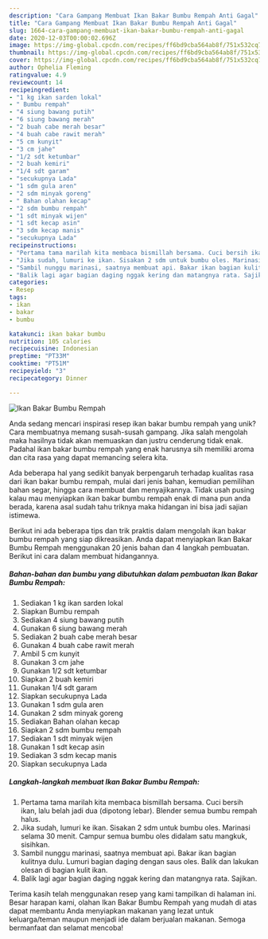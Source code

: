 ```yaml
---
description: "Cara Gampang Membuat Ikan Bakar Bumbu Rempah Anti Gagal"
title: "Cara Gampang Membuat Ikan Bakar Bumbu Rempah Anti Gagal"
slug: 1664-cara-gampang-membuat-ikan-bakar-bumbu-rempah-anti-gagal
date: 2020-12-03T00:00:02.696Z
image: https://img-global.cpcdn.com/recipes/ff6bd9cba564ab8f/751x532cq70/ikan-bakar-bumbu-rempah-foto-resep-utama.jpg
thumbnail: https://img-global.cpcdn.com/recipes/ff6bd9cba564ab8f/751x532cq70/ikan-bakar-bumbu-rempah-foto-resep-utama.jpg
cover: https://img-global.cpcdn.com/recipes/ff6bd9cba564ab8f/751x532cq70/ikan-bakar-bumbu-rempah-foto-resep-utama.jpg
author: Ophelia Fleming
ratingvalue: 4.9
reviewcount: 14
recipeingredient:
- "1 kg ikan sarden lokal"
- " Bumbu rempah"
- "4 siung bawang putih"
- "6 siung bawang merah"
- "2 buah cabe merah besar"
- "4 buah cabe rawit merah"
- "5 cm kunyit"
- "3 cm jahe"
- "1/2 sdt ketumbar"
- "2 buah kemiri"
- "1/4 sdt garam"
- "secukupnya Lada"
- "1 sdm gula aren"
- "2 sdm minyak goreng"
- " Bahan olahan kecap"
- "2 sdm bumbu rempah"
- "1 sdt minyak wijen"
- "1 sdt kecap asin"
- "3 sdm kecap manis"
- "secukupnya Lada"
recipeinstructions:
- "Pertama tama marilah kita membaca bismillah bersama. Cuci bersih ikan, lalu belah jadi dua (dipotong lebar). Blender semua bumbu rempah halus."
- "Jika sudah, lumuri ke ikan. Sisakan 2 sdm untuk bumbu oles. Marinasi selama 30 menit. Campur semua bumbu oles didalam satu mangkuk, sisihkan."
- "Sambil nunggu marinasi, saatnya membuat api. Bakar ikan bagian kulitnya dulu. Lumuri bagian daging dengan saus oles. Balik dan lakukan olesan di bagian kulit ikan."
- "Balik lagi agar bagian daging nggak kering dan matangnya rata. Sajikan."
categories:
- Resep
tags:
- ikan
- bakar
- bumbu

katakunci: ikan bakar bumbu 
nutrition: 105 calories
recipecuisine: Indonesian
preptime: "PT33M"
cooktime: "PT51M"
recipeyield: "3"
recipecategory: Dinner

---
```



![Ikan Bakar Bumbu Rempah](https://img-global.cpcdn.com/recipes/ff6bd9cba564ab8f/751x532cq70/ikan-bakar-bumbu-rempah-foto-resep-utama.jpg)

Anda sedang mencari inspirasi resep ikan bakar bumbu rempah yang unik? Cara membuatnya memang susah-susah gampang. Jika salah mengolah maka hasilnya tidak akan memuaskan dan justru cenderung tidak enak. Padahal ikan bakar bumbu rempah yang enak harusnya sih memiliki aroma dan cita rasa yang dapat memancing selera kita.

Ada beberapa hal yang sedikit banyak berpengaruh terhadap kualitas rasa dari ikan bakar bumbu rempah, mulai dari jenis bahan, kemudian pemilihan bahan segar, hingga cara membuat dan menyajikannya. Tidak usah pusing kalau mau menyiapkan ikan bakar bumbu rempah enak di mana pun anda berada, karena asal sudah tahu triknya maka hidangan ini bisa jadi sajian istimewa.




Berikut ini ada beberapa tips dan trik praktis dalam mengolah ikan bakar bumbu rempah yang siap dikreasikan. Anda dapat menyiapkan Ikan Bakar Bumbu Rempah menggunakan 20 jenis bahan dan 4 langkah pembuatan. Berikut ini cara dalam membuat hidangannya.

<!--inarticleads1-->

##### Bahan-bahan dan bumbu yang dibutuhkan dalam pembuatan Ikan Bakar Bumbu Rempah:

1. Sediakan 1 kg ikan sarden lokal
1. Siapkan  Bumbu rempah
1. Sediakan 4 siung bawang putih
1. Gunakan 6 siung bawang merah
1. Sediakan 2 buah cabe merah besar
1. Gunakan 4 buah cabe rawit merah
1. Ambil 5 cm kunyit
1. Gunakan 3 cm jahe
1. Gunakan 1/2 sdt ketumbar
1. Siapkan 2 buah kemiri
1. Gunakan 1/4 sdt garam
1. Siapkan secukupnya Lada
1. Gunakan 1 sdm gula aren
1. Gunakan 2 sdm minyak goreng
1. Sediakan  Bahan olahan kecap
1. Siapkan 2 sdm bumbu rempah
1. Sediakan 1 sdt minyak wijen
1. Gunakan 1 sdt kecap asin
1. Sediakan 3 sdm kecap manis
1. Siapkan secukupnya Lada




<!--inarticleads2-->

##### Langkah-langkah membuat Ikan Bakar Bumbu Rempah:

1. Pertama tama marilah kita membaca bismillah bersama. Cuci bersih ikan, lalu belah jadi dua (dipotong lebar). Blender semua bumbu rempah halus.
1. Jika sudah, lumuri ke ikan. Sisakan 2 sdm untuk bumbu oles. Marinasi selama 30 menit. Campur semua bumbu oles didalam satu mangkuk, sisihkan.
1. Sambil nunggu marinasi, saatnya membuat api. Bakar ikan bagian kulitnya dulu. Lumuri bagian daging dengan saus oles. Balik dan lakukan olesan di bagian kulit ikan.
1. Balik lagi agar bagian daging nggak kering dan matangnya rata. Sajikan.




Terima kasih telah menggunakan resep yang kami tampilkan di halaman ini. Besar harapan kami, olahan Ikan Bakar Bumbu Rempah yang mudah di atas dapat membantu Anda menyiapkan makanan yang lezat untuk keluarga/teman maupun menjadi ide dalam berjualan makanan. Semoga bermanfaat dan selamat mencoba!
